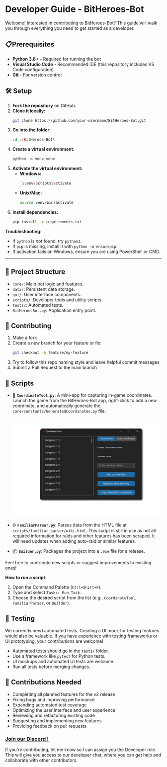 # Developer Guide - BitHeroes-Bot
Welcome! Interested in contributing to BitHeroes-Bot? This guide will walk you through everything you need to get started as a developer.

## 📋Prerequisites
- **Python 3.8+** - Required for running the bot
- **Visual Studio Code** - Recommended IDE (this repository includes VS Code configuration)
- **Git** - For version control

## 🛠️ Setup

1. **Fork the repository** on GitHub.
2. **Clone it locally:**
   ```bash
   git clone https://github.com/your-username/BitHeroes-Bot.git
   ```
3. **Go into the folder:**
   ```bash
   cd .\BitHeroes-Bot\
   ```
4. **Create a virtual environment:**
   ```bash
   python -m venv venv
   ```
5. **Activate the virtual environment:**
   - **Windows:**
     ```bash
     .\venv\Scripts\activate
     ```
   - **Unix/Mac:**
     ```bash
     source venv/bin/activate
     ```
6. **Install dependencies:**
   ```bash
   pip install -r requirements.txt
   ```

**Troubleshooting:**  
- If `python` is not found, try `python3`.
- If `pip` is missing, install it with `python -m ensurepip`.
- If activation fails on Windows, ensure you are using PowerShell or CMD.

---

## 📂 Project Structure
- `core/`: Main bot logic and features.
- `data/`: Persistent data storage.
- `gui/`: User interface components.
- `scripts/`: Developer tools and utility scripts.
- `tests/`: Automated tests.
- `BitHeroesBot.py`: Application entry point.

## 🚀 Contributing
1. Make a fork
1. Create a new branch for your feature or fix:
   ```bash
   git checkout -b feature/my-feature
   ```
1. Try to follow this repo naming style and leave helpful commit messages
1. Submit a Pull Request to the main branch

## 📜 Scripts

- 📍 **`CoordinateTool.py`**: A mini-app for capturing in-game coordinates. Launch the game from the BitHeroes-Bot app, right-click to add a new coordinate, and automatically generate the `core/constants/GeneratedCoordinates.py` file.
  
  <p align="center">
    <img src="coordinate_tool.png" alt="Coordinate Tool Screenshot" />
  </p>

- 🌐 **`FamiliarParser.py`**: Parses data from the HTML file at `scripts/familiar_parser/wiki.html`. This script is still in use as not all required information for raids and other features has been scraped. It will need updates when adding auto-raid or similar features.

- 📦 **`Builder.py`**: Packages the project into a `.exe` file for a release.

Feel free to contribute new scripts or suggest improvements to existing ones!

**How to run a script:**
1. Open the Command Palette (`Ctrl+Shift+P`).
2. Type and select `Tasks: Run Task`.
3. Choose the desired script from the list (e.g., `CoordinateTool`, `FamiliarParser`, or `Builder`).

## 🧪 Testing
We currently need automated tests. Creating a UI mock for testing features would also be valuable. If you have experience with testing frameworks or UI prototyping, your contributions are welcome!
- Automated tests should go in the `tests/` folder.
- Use a framework like `pytest` for Python tests.
- UI mockups and automated UI tests are welcome.
- Run all tests before merging changes.

## 🙏 Contributions Needed
- Completing all planned features for the v2 release
- Fixing bugs and improving performance
- Expanding automated test coverage
- Optimizing the user interface and user experience
- Reviewing and refactoring existing code
- Suggesting and implementing new features
- Providing feedback on pull requests

### [Join our Discord !](https://discord.gg/EzMjmVjQ)  
If you're contributing, let me know so I can assign you the Developer role. This will give you access to our developer chat, where you can get help and collaborate with other contributors.

